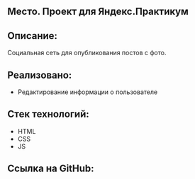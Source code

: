 Место. Проект для Яндекс.Практикум
--------------------------------------------------

## Описание:
Cоциальная сеть для опубликования постов с фото. 

## Реализовано:

* Редактирование информации о пользователе

## Стек технологий:
* HTML
* CSS
* JS

## Ссылка на GitHub:


